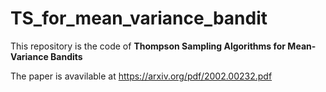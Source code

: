 # TS_for_mean_variance_bandit
This repository is the code of **Thompson Sampling Algorithms for Mean-Variance Bandits**

The paper is avavilable at https://arxiv.org/pdf/2002.00232.pdf
